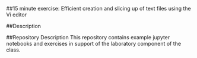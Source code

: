 ##15 minute exercise: Efficient creation and slicing up of text files using the Vi editor 

##Description

##Repository Description
This repository contains example jupyter notebooks and exercises in support of the laboratory component of the class.
